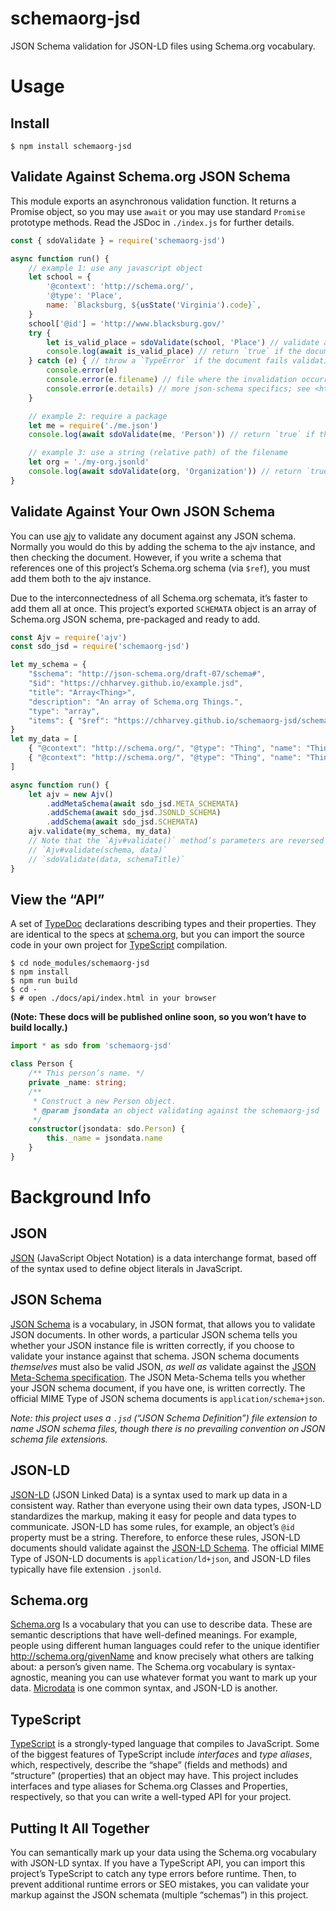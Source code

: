# schemaorg-jsd
JSON Schema validation for JSON-LD files using Schema.org vocabulary.


# Usage

## Install
```
$ npm install schemaorg-jsd
```

## Validate Against Schema.org JSON Schema

This module exports an asynchronous validation function.
It returns a Promise object, so you may use `await` or you may use standard `Promise` prototype methods.
Read the JSDoc in `./index.js` for further details.

```js
const { sdoValidate } = require('schemaorg-jsd')

async function run() {
	// example 1: use any javascript object
	let school = {
		'@context': 'http://schema.org/',
		'@type': 'Place',
		name: `Blacksburg, ${usState('Virginia').code}`,
	}
	school['@id'] = 'http://www.blacksburg.gov/'
	try {
		let is_valid_place = sdoValidate(school, 'Place') // validate against the 'Place' schema
		console.log(await is_valid_place) // return `true` if the document passes validation
	} catch (e) { // throw a `TypeError` if the document fails validation
		console.error(e)
		console.error(e.filename) // file where the invalidation occurred
		console.error(e.details) // more json-schema specifics; see <https://github.com/epoberezkin/ajv#validation-errors>
	}

	// example 2: require a package
	let me = require('./me.json')
	console.log(await sdoValidate(me, 'Person')) // return `true` if the document passes validation

	// example 3: use a string (relative path) of the filename
	let org = './my-org.jsonld'
	console.log(await sdoValidate(org, 'Organization')) // return `true` if the document passes validation
}
```


## Validate Against Your Own JSON Schema
You can use [ajv](https://www.npmjs.com/package/ajv) to validate any document against any JSON schema.
Normally you would do this by adding the schema to the ajv instance, and then checking the document.
However, if you write a schema that references one of this project’s Schema.org schema (via `$ref`),
you must add them both to the ajv instance.

Due to the interconnectedness of all Schema.org schemata, it’s faster to add them all at once.
This project’s exported `SCHEMATA` object is an array of Schema.org JSON schema,
pre-packaged and ready to add.
```js
const Ajv = require('ajv')
const sdo_jsd = require('schemaorg-jsd')

let my_schema = {
	"$schema": "http://json-schema.org/draft-07/schema#",
	"$id": "https://chharvey.github.io/example.jsd",
	"title": "Array<Thing>",
	"description": "An array of Schema.org Things.",
	"type": "array",
	"items": { "$ref": "https://chharvey.github.io/schemaorg-jsd/schema/Thing.jsd" }
}
let my_data = [
	{ "@context": "http://schema.org/", "@type": "Thing", "name": "Thing 1" },
	{ "@context": "http://schema.org/", "@type": "Thing", "name": "Thing 2" }
]

async function run() {
	let ajv = new Ajv()
		.addMetaSchema(await sdo_jsd.META_SCHEMATA)
		.addSchema(await sdo_jsd.JSONLD_SCHEMA)
		.addSchema(await sdo_jsd.SCHEMATA)
	ajv.validate(my_schema, my_data)
	// Note that the `Ajv#validate()` method’s parameters are reversed from this package’s `sdoValidate()`:
	// `Ajv#validate(schema, data)`
	// `sdoValidate(data, schemaTitle)`
}
```

## View the “API”
A set of [TypeDoc](http://typedoc.org/) declarations describing types and their properties.
They are identical to the specs at [schema.org](https://schema.org/),
but you can import the source code in your own project for
[TypeScript](http://www.typescriptlang.org/) compilation.

```
$ cd node_modules/schemaorg-jsd
$ npm install
$ npm run build
$ cd -
$ # open ./docs/api/index.html in your browser
```
**(Note: These docs will be published online soon, so you won’t have to build locally.)**

```ts
import * as sdo from 'schemaorg-jsd'

class Person {
	/** This person’s name. */
	private _name: string;
	/**
	 * Construct a new Person object.
	 * @param jsondata an object validating against the schemaorg-jsd `Person` schema
	 */
	constructor(jsondata: sdo.Person) {
		this._name = jsondata.name
	}
}
```


# Background Info

## JSON
[JSON](http://www.json.org/) (JavaScript Object Notation) is a data interchange format,
based off of the syntax used to define object literals in JavaScript.

## JSON Schema
[JSON Schema](http://json-schema.org/) is a vocabulary, in JSON format,
that allows you to validate JSON documents.
In other words, a particular JSON schema tells you whether your JSON instance file is written correctly,
if you choose to validate your instance against that schema.
JSON schema documents *themselves* must also be valid JSON, *as well as* validate against the
[JSON Meta-Schema specification](http://json-schema.org/draft-07/schema).
The JSON Meta-Schema tells you whether your JSON schema document, if you have one, is written correctly.
The official MIME Type of JSON schema documents is `application/schema+json`.

*Note: this project uses a `.jsd` (“JSON Schema Definition”) file extension to name JSON schema files, though
there is no prevailing convention on JSON schema file extensions.*

## JSON-LD
[JSON-LD](https://json-ld.org/) (JSON Linked Data) is a syntax used to mark up data in a consistent way.
Rather than everyone using their own data types, JSON-LD standardizes the markup, making it easy
for people and data types to communicate.
JSON-LD has some rules, for example, an object’s `@id` property must be a string.
Therefore, to enforce these rules, JSON-LD documents should validate against the
[JSON-LD Schema](https://raw.githubusercontent.com/json-ld/json-ld.org/master/schemas/jsonld-schema.json).
The official MIME Type of JSON-LD documents is `application/ld+json`,
and JSON-LD files typically have file extension `.jsonld`.

## Schema.org
[Schema.org](https://schema.org/) Is a vocabulary that you can use to describe data.
These are semantic descriptions that have well-defined meanings.
For example, people using different human languages could refer to the unique identifier http://schema.org/givenName
and know precisely what others are talking about: a person’s given name.
The Schema.org vocabulary is syntax-agnostic, meaning you can use whatever format you want to mark up your data.
[Microdata](https://www.w3.org/TR/microdata/) is one common syntax, and JSON-LD is another.

## TypeScript
[TypeScript](https://www.typescriptlang.org/) is a strongly-typed language that compiles to JavaScript.
Some of the biggest features of TypeScript include *interfaces* and *type aliases*, which, respectively,
describe the “shape” (fields and methods) and “structure” (properties) that an object may have.
This project includes interfaces and type aliases for Schema.org Classes and Properties, respectively,
so that you can write a well-typed API for your project.

## Putting It All Together
You can semantically mark up your data using the Schema.org vocabulary with JSON-LD syntax.
If you have a TypeScript API, you can import this project’s TypeScript to catch any type errors before runtime.
Then, to prevent additional runtime errors or SEO mistakes, you can validate your markup against
the JSON schemata (multiple “schemas”) in this project.
